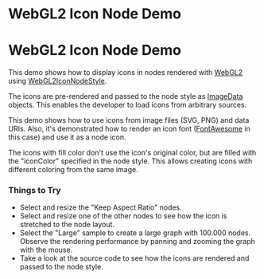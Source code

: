 <!--
 //////////////////////////////////////////////////////////////////////////////
 // @license
 // This file is part of yFiles for HTML 2.6.
 // Use is subject to license terms.
 //
 // Copyright (c) 2000-2023 by yWorks GmbH, Vor dem Kreuzberg 28,
 // 72070 Tuebingen, Germany. All rights reserved.
 //
 //////////////////////////////////////////////////////////////////////////////
-->
# WebGL2 Icon Node Demo

# WebGL2 Icon Node Demo

This demo shows how to display icons in nodes rendered with [WebGL2](https://docs.yworks.com/yfileshtml/#/dguide/webgl2) using [WebGL2IconNodeStyle](https://docs.yworks.com/yfileshtml/#/api/WebGL2IconNodeStyle).

The icons are pre-rendered and passed to the node style as [ImageData](https://developer.mozilla.org/docs/Web/API/ImageData) objects. This enables the developer to load icons from arbitrary sources.

This demo shows how to use icons from image files (SVG, PNG) and data URIs. Also, it's demonstrated how to render an icon font ([FontAwesome](https://fontawesome.com/) in this case) and use it as a node icon.

The icons with fill color don't use the icon's original color, but are filled with the "iconColor" specified in the node style. This allows creating icons with different coloring from the same image.

### Things to Try

- Select and resize the "Keep Aspect Ratio" nodes.
- Select and resize one of the other nodes to see how the icon is stretched to the node layout.
- Select the "Large" sample to create a large graph with 100.000 nodes. Observe the rendering performance by panning and zooming the graph with the mouse.
- Take a look at the source code to see how the icons are rendered and passed to the node style.

